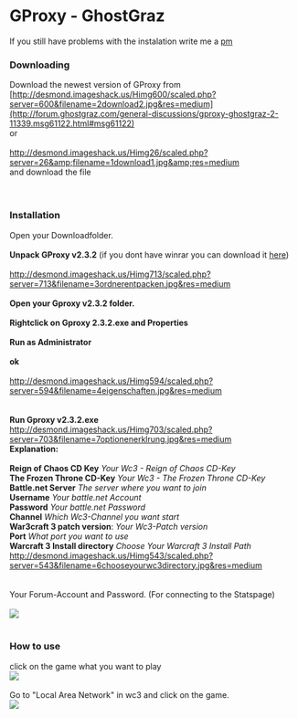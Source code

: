 # GProxy - GhostGraz #

If you still have problems with the instalation write me a [pm](http://forum.ghostgraz.com/pm/i3lackmagic-11/sa.send/)

### Downloading ###

Download the newest version of GProxy from [http://desmond.imageshack.us/Himg600/scaled.php?server=600&filename=2download2.jpg&res=medium](http://forum.ghostgraz.com/general-discussions/gproxy-ghostgraz-2-11339.msg61122.html#msg61122)
<br>
or<br>
<br>
<a href='http://code.google.com/p/gproxy-ghostgraz/downloads/list'>http://desmond.imageshack.us/Himg26/scaled.php?server=26&amp;filename=1download1.jpg&amp;res=medium</a>
<br>
and download the file<br>
<br>
<br>
<h3>Installation</h3>
Open your Downloadfolder.<br>
<br>
<b>Unpack GProxy v2.3.2</b> (if you dont have winrar you can download it <a href='http://www.winrar.de/download.php'>here</a>)<br>
<br>
<a href='http://desmond.imageshack.us/Himg713/scaled.php?server=713&filename=3ordnerentpacken.jpg&res=medium'>http://desmond.imageshack.us/Himg713/scaled.php?server=713&amp;filename=3ordnerentpacken.jpg&amp;res=medium</a>
<br>
<br>
<b>Open your Gproxy v2.3.2 folder.</b>
<br>
<br>
<b>Rightclick on Gproxy 2.3.2.exe and Properties</b>
<br>
<br>
<b>Run as Administrator</b>
<br>
<br>
<b>ok</b>
<br>
<br>
<a href='http://desmond.imageshack.us/Himg594/scaled.php?server=594&filename=4eigenschaften.jpg&res=medium'>http://desmond.imageshack.us/Himg594/scaled.php?server=594&amp;filename=4eigenschaften.jpg&amp;res=medium</a>
<br>
<br>
<br>
<b>Run Gproxy v2.3.2.exe</b>
<br>
<a href='http://desmond.imageshack.us/Himg703/scaled.php?server=703&filename=7optionenerklrung.jpg&res=medium'>http://desmond.imageshack.us/Himg703/scaled.php?server=703&amp;filename=7optionenerklrung.jpg&amp;res=medium</a>
<br>
<b>Explanation:</b>
<br>
<br>
<b>Reign of Chaos CD Key</b> <i>Your Wc3 - Reign of Chaos CD-Key</i>
<br>
<b>The Frozen Throne CD-Key</b> <i>Your Wc3 - The Frozen Throne CD-Key</i>
<br>
<b>Battle.net Server</b> <i>The server where you want to join</i>
<br>
<b>Username</b> <i>Your battle.net Account</i>
<br>
<b>Password</b> <i>Your battle.net Password</i>
<br>
<b>Channel</b> <i>Which Wc3-Channel you want start</i>
<br>
<b>War3craft 3 patch version</b>: <i>Your Wc3-Patch version</i>
<br>
<b>Port</b> <i>What port you want to use</i>
<br>
<b>Warcraft 3 Install directory</b> <i>Choose Your Warcraft 3 Install Path</i>
<br>
<a href='http://desmond.imageshack.us/Himg543/scaled.php?server=543&filename=6chooseyourwc3directory.jpg&res=medium'>http://desmond.imageshack.us/Himg543/scaled.php?server=543&amp;filename=6chooseyourwc3directory.jpg&amp;res=medium</a>
<br>
<br>
<br>
Your Forum-Account and Password. (For connecting to the Statspage)<br>
<br>
<img src='http://img689.imageshack.us/img689/8851/7forumlogin.jpg' />
<br>
<br>
<h3>How to use</h3>
click on the game what you want to play<br>
<img src='http://img593.imageshack.us/img593/6836/9howtouse1.jpg' />
<br>
<br>
Go to "Local Area Network" in wc3 and click on the game.<br>
<img src='http://img69.imageshack.us/img69/171/10howtouse2.jpg' />
